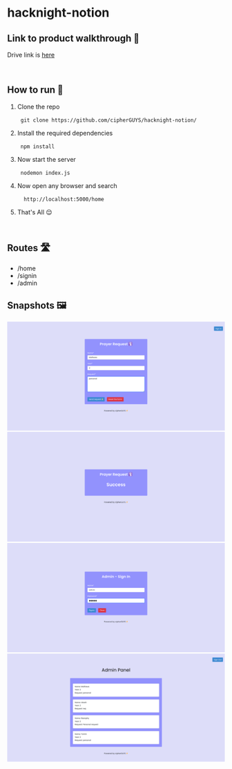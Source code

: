 # hacknight-notion

## Link to product walkthrough 🔗
Drive link is <a href="https://drive.google.com/file/d/19nlkeCBN59RKbLs7tS8yj7pHmt-RoYRs/view?usp=sharing">here</a>


<br>

## How to run 🏃
1. Clone the repo

        git clone https://github.com/cipherGUYS/hacknight-notion/

2. Install the required dependencies
          
        npm install
        
3. Now start the server

        nodemon index.js
        
4. Now open any browser and search
  
         http://localhost:5000/home
         
5. That's All :relieved: 

<br>

## Routes 🛣️
* /home
* /signin
* /admin

## Snapshots 🖼️
<img src="snapshots/1.png" width="700px">
<img src="snapshots/2.png" width="700px">
<img src="snapshots/3.png" width="700px">
<img src="snapshots/4.png" width="700px">
